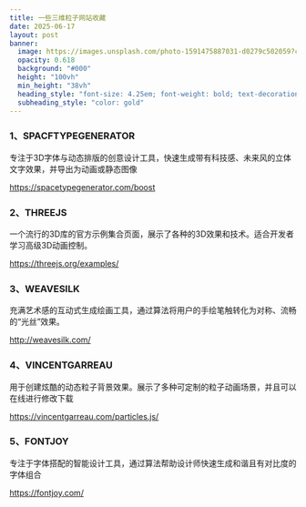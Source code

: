 ```yaml
---
title: 一些三维粒子网站收藏
date: 2025-06-17
layout: post
banner:
  image: https://images.unsplash.com/photo-1591475887031-d0279c502059?crop=entropy&cs=tinysrgb&fit=max&fm=jpg&ixid=M3w2OTIwMzJ8MHwxfHJhbmRvbXx8fHx8fHx8fDE3NTAxNzc3NDd8&ixlib=rb-4.1.0&q=80&w=1080
  opacity: 0.618
  background: "#000"
  height: "100vh"
  min_height: "38vh"
  heading_style: "font-size: 4.25em; font-weight: bold; text-decoration: underline"
  subheading_style: "color: gold"
---
```


### 1、SPACFTYPEGENERATOR

专注于3D字体与动态排版的创意设计工具，快速生成带有科技感、未来风的立体文字效果，并导出为动画或静态图像

https://spacetypegenerator.com/boost

### 2、THREEJS

一个流行的3D库的官方示例集合页面，展示了各种的3D效果和技术。适合开发者学习高级3D动画控制。

https://threejs.org/examples/

### 3、WEAVESILK

充满艺术感的互动式生成绘画工具，通过算法将用户的手绘笔触转化为对称、流畅的“光丝”效果。

http://weavesilk.com/

### 4、VINCENTGARREAU

用于创建炫酷的动态粒子背景效果。展示了多种可定制的粒子动画场景，并且可以在线进行修改下载

https://vincentgarreau.com/particles.js/

### 5、FONTJOY

专注于字体搭配的智能设计工具，通过算法帮助设计师快速生成和谐且有对比度的字体组合

https://fontjoy.com/